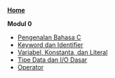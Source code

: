 **[Home](https://github.com/AlproITS/DasarPemrograman/wiki)**

**Modul 0**
- [Pengenalan Bahasa C](https://github.com/AlproITS/DasarPemrograman/wiki/Modul-0:-Pengenalan-Pemrograman#pengenalan-bahasa-c)
- [Keyword dan Identifier](https://github.com/AlproITS/DasarPemrograman/wiki/Modul-0:-Pengenalan-Pemrograman#keyword-dan-identifier)
- [Variabel, Konstanta, dan Literal](https://github.com/AlproITS/DasarPemrograman/wiki/Modul-0:-Pengenalan-Pemrograman#keyword-dan-identifier)
- [Tipe Data dan I/O Dasar](https://github.com/AlproITS/DasarPemrograman/wiki/Modul-0:-Pengenalan-Pemrograman#tipe-data-dasar)
- [Operator](https://github.com/AlproITS/DasarPemrograman/wiki/Modul-0:-Pengenalan-Pemrograman#operator)

<!---
**Modul 1**
- [Percabangan]

**Modul 2**
- [Perulangan]
- [Array]
- [String]

**Modul 3**
- [Fungsi]
- [Rekursi]

**Modul 4**
- [Pointer]
- [Struct]
- [File]

**Modul 5**
- [Algoritma Searching dan Sorting]
---!>